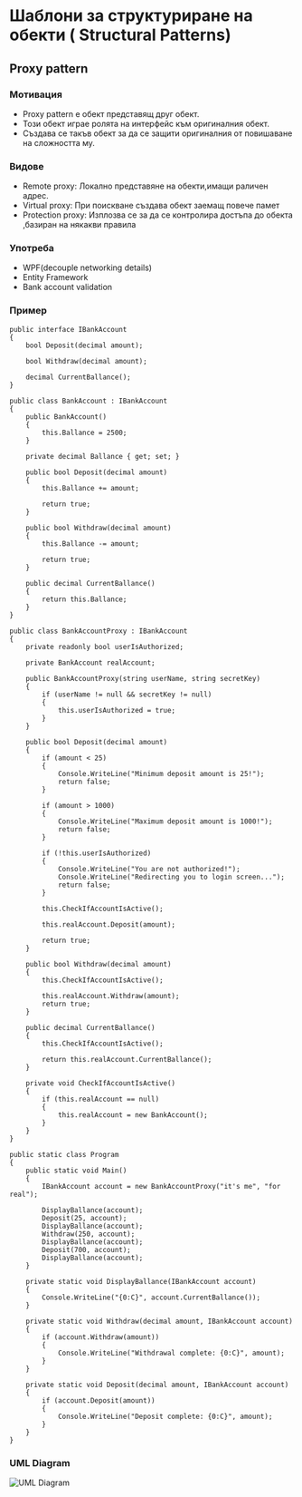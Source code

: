 # Шаблони за структуриране на обекти ( Structural Patterns)

## Proxy pattern

### Мотивация
* Proxy pattern е обект представящ друг обект.
* Този обект играе ролята на интерфейс към оригиналния обект.
* Създава се такъв обект за да се защити оригиналния от повишаване на сложността му.

### Видове
* Remote proxy: Локално представяне на обекти,имащи раличен адрес.
* Virtual proxy: При поискване създава обект заемащ повече памет
* Protection proxy: Изплозва се за да се контролира достъпа до обекта ,базиран на някакви правила

### Употреба
* WPF(decouple networking details)
* Entity Framework
* Bank account validation

### Пример
    public interface IBankAccount
    {
        bool Deposit(decimal amount);

        bool Withdraw(decimal amount);

        decimal CurrentBallance();
    }

    public class BankAccount : IBankAccount
    {
        public BankAccount()
        {
            this.Ballance = 2500;
        }

        private decimal Ballance { get; set; }

        public bool Deposit(decimal amount)
        {
            this.Ballance += amount;

            return true;
        }

        public bool Withdraw(decimal amount)
        {
            this.Ballance -= amount;

            return true;
        }

        public decimal CurrentBallance()
        {
            return this.Ballance;
        }
    }
    
    public class BankAccountProxy : IBankAccount
    {
        private readonly bool userIsAuthorized;

        private BankAccount realAccount;

        public BankAccountProxy(string userName, string secretKey)
        {
            if (userName != null && secretKey != null)
            {
                this.userIsAuthorized = true;
            }
        }

        public bool Deposit(decimal amount)
        {
            if (amount < 25)
            {
                Console.WriteLine("Minimum deposit amount is 25!");
                return false;
            }

            if (amount > 1000)
            {
                Console.WriteLine("Maximum deposit amount is 1000!");
                return false;
            }

            if (!this.userIsAuthorized)
            {
                Console.WriteLine("You are not authorized!");
                Console.WriteLine("Redirecting you to login screen...");
                return false;
            }

            this.CheckIfAccountIsActive();

            this.realAccount.Deposit(amount);

            return true;
        }

        public bool Withdraw(decimal amount)
        {
            this.CheckIfAccountIsActive();

            this.realAccount.Withdraw(amount);
            return true;
        }

        public decimal CurrentBallance()
        {
            this.CheckIfAccountIsActive();

            return this.realAccount.CurrentBallance();
        }

        private void CheckIfAccountIsActive()
        {
            if (this.realAccount == null)
            {
                this.realAccount = new BankAccount();
            }
        }
    }
    
    public static class Program
    {
        public static void Main()
        {
            IBankAccount account = new BankAccountProxy("it's me", "for real");

            DisplayBallance(account);
            Deposit(25, account);
            DisplayBallance(account);
            Withdraw(250, account);
            DisplayBallance(account);
            Deposit(700, account);
            DisplayBallance(account);
        }

        private static void DisplayBallance(IBankAccount account)
        {
            Console.WriteLine("{0:C}", account.CurrentBallance());
        }

        private static void Withdraw(decimal amount, IBankAccount account)
        {
            if (account.Withdraw(amount))
            {
                Console.WriteLine("Withdrawal complete: {0:C}", amount);
            }
        }

        private static void Deposit(decimal amount, IBankAccount account)
        {
            if (account.Deposit(amount))
            {
                Console.WriteLine("Deposit complete: {0:C}", amount);
            }
        }
    }
    
    
   

### UML Diagram

![UML Diagram](https://upload.wikimedia.org/wikipedia/commons/thumb/7/75/Proxy_pattern_diagram.svg/400px-Proxy_pattern_diagram.svg.png)